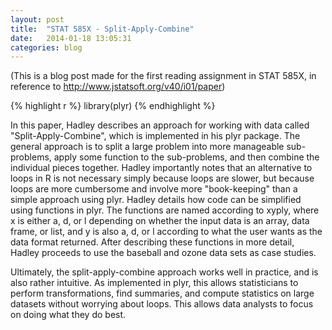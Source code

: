 ```yaml
---
layout: post
title:  "STAT 585X - Split-Apply-Combine"
date:   2014-01-18 13:05:31
categories: blog
---
```


(This is a blog post made for the first reading assignment in STAT 585X, in reference to http://www.jstatsoft.org/v40/i01/paper)

{% highlight r %}
library(plyr)
{% endhighlight %}

In this paper, Hadley describes an approach for working with data called "Split-Apply-Combine", which is implemented in his plyr package. The general approach is to split a large problem into more manageable sub-problems, apply some function to the sub-problems, and then combine the individual pieces together. Hadley importantly notes that an alternative to loops in R is not necessary simply because loops are slower, but because loops are more cumbersome and involve more "book-keeping" than a simple approach using plyr. Hadley details how code can be simplified using functions in plyr. The functions are named according to xyply, where x is either a, d, or l depending on whether the input data is an array, data frame, or list, and y is also a, d, or l according to what the user wants as the data format returned. After describing these functions in more detail, Hadley proceeds to use the baseball and ozone data sets as case studies.

Ultimately, the split-apply-combine approach works well in practice, and is also rather intuitive. As implemented in plyr, this allows statisticians to perform transformations, find summaries, and compute statistics on large datasets without worrying about loops. This allows data analysts to focus on doing what they do best.

